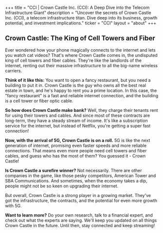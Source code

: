 +++
title = "CCI |  Crown Castle Inc. (CCI): A Deep Dive into the Telecom Infrastructure Giant"
description = "Uncover the secrets of Crown Castle Inc. (CCI), a telecom infrastructure titan. Dive deep into its business, growth potential, and investment implications."
ticker = "CCI"
layout = "about"
+++

        


## Crown Castle: The King of Cell Towers and Fiber 

Ever wondered how your phone magically connects to the internet and lets you watch cat videos? That's where Crown Castle comes in, the undisputed king of cell towers and fiber cables. They're like the landlords of the internet, renting out their massive infrastructure to all the big-name wireless carriers.  

**Think of it like this:**  You want to open a fancy restaurant, but you need a building to put it in. Crown Castle is the guy who owns all the best real estate in town, and he's happy to rent you a prime location. In this case, the "fancy restaurant" is a fast and reliable internet connection, and the building is a cell tower or fiber optic cable. 

**So how does Crown Castle make bank?** Well, they charge their tenants rent for using their towers and cables. And since most of these contracts are long-term, they have a steady stream of income. It's like a subscription service for the internet, but instead of Netflix, you're getting a super fast connection!

**Now, with the arrival of 5G, Crown Castle is on a roll.**  5G is like the next generation of internet, promising even faster speeds and more reliable connections. That means even more people need cell towers and fiber cables, and guess who has the most of them? You guessed it - Crown Castle!

**Is Crown Castle a surefire winner?**  Not necessarily. There are other companies in the game, like those pesky competitors, American Tower and SBA Communications. And sometimes, when the economy takes a dip, people might not be so keen on upgrading their internet.  

But overall, Crown Castle is a strong player in a growing market. They've got the infrastructure, the contracts, and the potential for even more growth with 5G.  

**Want to learn more?**  Do your own research, talk to a financial expert, and check out what the experts are saying.  We'll keep you updated on all things Crown Castle in the future.  Until then, stay connected and keep streaming! 

        